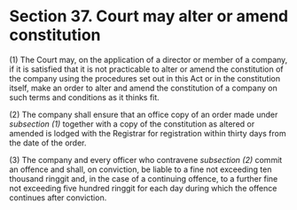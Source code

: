 # Section 37. Court may alter or amend constitution

\(1\) The Court may, on the application of a director or member of a company, if it is satisfied that it is not practicable to alter or amend the constitution of the company using the procedures set out in this Act or in the constitution itself, make an order to alter and amend the constitution of a company on such terms and conditions as it thinks fit. 

\(2\) The company shall ensure that an office copy of an order made under _subsection \(1\)_ together with a copy of the constitution as altered or amended is lodged with the Registrar for registration within thirty days from the date of the order. 

\(3\) The company and every officer who contravene _subsection \(2\)_ commit an offence and shall, on conviction, be liable to a fine not exceeding ten thousand ringgit and, in the case of a continuing offence, to a further fine not exceeding five hundred ringgit for each day during which the offence continues after conviction.

